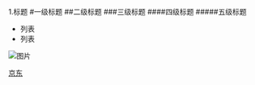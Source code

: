 1.标题
#一级标题
##二级标题
###三级标题
####四级标题
#####五级标题

 
+ 列表
+ 列表




![图片](pig1)

  

[京东](https://shuma.jd.com/?cu=true&utm_source=lenovo.ilive.cn&utm_medium=tuiguang&utm_campaign=t_330412191_&utm_term=1fc1d745eb2345289b58babac42f997c)